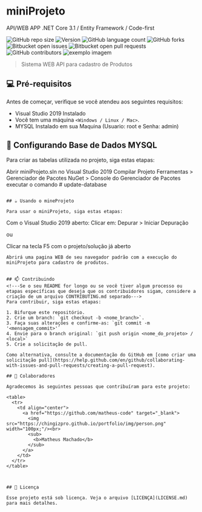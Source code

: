 # miniProjeto
API/WEB APP .NET Core 3.1 / Entity Framework / Code-first

<!---Esses são exemplos. Veja https://shields.io para outras pessoas ou para personalizar este conjunto de escudos. Você pode querer incluir dependências, status do projeto e informações de licença aqui--->

![GitHub repo size](https://img.shields.io/github/repo-size/Machado-code/weberpacx?style=for-the-badge)
![Version](https://img.shields.io/docker/v/Machado-code/weberpacx?style=for-the-badge)
![GitHub language count](https://img.shields.io/github/languages/count/Machado-code/weberpacx?style=for-the-badge)
![GitHub forks](https://img.shields.io/github/forks/Machado-code/weberpacx?style=for-the-badge)
![Bitbucket open issues](https://img.shields.io/bitbucket/issues/Machado-code/weberpacx?style=for-the-badge)
![Bitbucket open pull requests](https://img.shields.io/bitbucket/pr-raw/Machado-code/weberpacx?style=for-the-badge)
![GitHub contributors](https://img.shields.io/github/contributors/Machado-code/weberpacx?style=for-the-badge)
<img src="exemplo-image.png" alt="exemplo imagem">

> Sistema WEB API para cadastro de Produtos

## 💻 Pré-requisitos

Antes de começar, verifique se você atendeu aos seguintes requisitos:
<!---Estes são apenas requisitos de exemplo. Adicionar, duplicar ou remover conforme necessário--->
* Visual Studio 2019 Instalado
* Você tem uma máquina `<Windows / Linux / Mac>`.
* MYSQL Instalado em sua Maquina (Usuario: root e Senha: admin)

## 🚀 Configurando Base de Dados MYSQL

Para criar as tabelas utilizada no projeto, siga estas etapas:

Abrir miniProjeto.sln no Visual Studio 2019
Compilar Projeto
Ferramentas > Gerenciador de Pacotes NuGet > Console do Gerenciador de Pacotes
executar o comando # update-database
```

## ☕ Usando o mineProjeto

Para usar o miniProjeto, siga estas etapas:

```
Com o Visual Studio 2019 aberto:
Clicar em:
Depurar > Iniciar Depuração

ou

Clicar na tecla F5 com o projeto/solução já aberto

```
Abrirá uma pagina WEB de seu navegador padrão com a execução do miniProjeto para cadastro de produtos.


## 📫 Contribuindo
<!---Se o seu README for longo ou se você tiver algum processo ou etapas específicas que deseja que os contribuidores sigam, considere a criação de um arquivo CONTRIBUTING.md separado--->
Para contribuir, siga estas etapas:

1. Bifurque este repositório.
2. Crie um branch: `git checkout -b <nome_branch>`.
3. Faça suas alterações e confirme-as: `git commit -m '<mensagem_commit>'`
4. Envie para o branch original: `git push origin <nome_do_projeto> / <local>`
5. Crie a solicitação de pull.

Como alternativa, consulte a documentação do GitHub em [como criar uma solicitação pull](https://help.github.com/en/github/collaborating-with-issues-and-pull-requests/creating-a-pull-request).

## 🤝 Colaboradores

Agradecemos às seguintes pessoas que contribuíram para este projeto:

<table>
  <tr>
    <td align="center">
      <a href="https://github.com/matheus-code" target="_blank">
        <img src="https://chingizpro.github.io/portfolio/img/person.png" width="100px;"/><br>
        <sub>
          <b>Matheus Machado</b>
        </sub>
      </a>
    </td>
  </tr>
</table>



## 📝 Licença

Esse projeto está sob licença. Veja o arquivo [LICENÇA](LICENSE.md) para mais detalhes.
